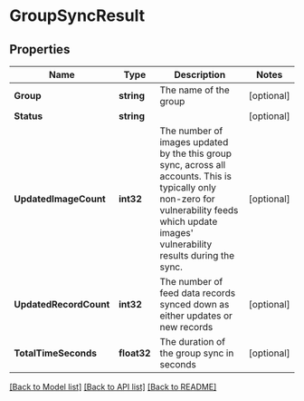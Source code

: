 # GroupSyncResult

## Properties
Name | Type | Description | Notes
------------ | ------------- | ------------- | -------------
**Group** | **string** | The name of the group | [optional] 
**Status** | **string** |  | [optional] 
**UpdatedImageCount** | **int32** | The number of images updated by the this group sync, across all accounts. This is typically only non-zero for vulnerability feeds which update images&#39; vulnerability results during the sync. | [optional] 
**UpdatedRecordCount** | **int32** | The number of feed data records synced down as either updates or new records | [optional] 
**TotalTimeSeconds** | **float32** | The duration of the group sync in seconds | [optional] 

[[Back to Model list]](../README.md#documentation-for-models) [[Back to API list]](../README.md#documentation-for-api-endpoints) [[Back to README]](../README.md)


